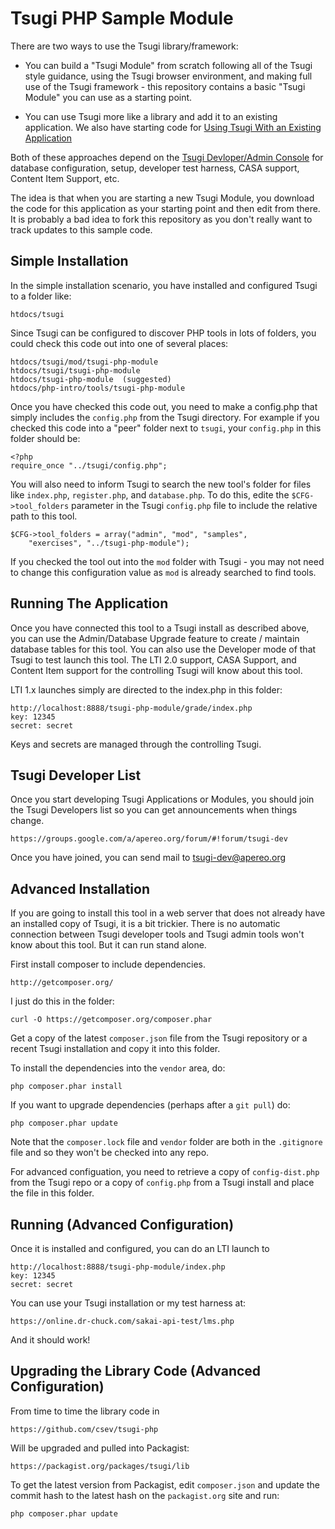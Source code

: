 
Tsugi PHP Sample Module
=======================

There are two ways to use the Tsugi library/framework:

* You can build a "Tsugi Module" from scratch following all of the
Tsugi style guidance, using the Tsugi browser environment, and
making full use of the Tsugi framework - this repository contains
a basic "Tsugi Module" you can use as a starting point.

* You can use Tsugi more like a library and add it to an existing
application.   We also have starting code for
[Using Tsugi With an Existing Application](https://github.com/csev/tsugi-php-standalone)

Both of these approaches depend on the 
[Tsugi Devloper/Admin Console](https://github.com/csev/tsugi)
for database configuration, setup, developer test harness, 
CASA support, Content Item Support, etc.

The idea is that when you are starting a new Tsugi Module, you download 
the code for this application as your starting point and then edit from there.
It is probably a bad idea to fork this repository as you don't really want to 
track updates to this sample code.

Simple Installation
-------------------

In the simple installation scenario, you have installed and configured 
Tsugi to a folder like:

    htdocs/tsugi

Since Tsugi can be configured to discover PHP tools in lots of folders, you
could check this code out into one of several places:

    htdocs/tsugi/mod/tsugi-php-module
    htdocs/tsugi/tsugi-php-module
    htdocs/tsugi-php-module  (suggested)
    htdocs/php-intro/tools/tsugi-php-module

Once you have checked this code out, you need to make a config.php that
simply includes the `config.php` from the Tsugi directory.   For example
if you checked this code into a "peer" folder next to `tsugi`, your
`config.php` in this folder should be:

    <?php 
    require_once "../tsugi/config.php";

You will also need to inform Tsugi to search the new tool's folder
for files like `index.php`, `register.php`, and `database.php`.
To do this, edite the `$CFG->tool_folders` parameter in the 
Tsugi `config.php` file to include the relative path to this tool.

    $CFG->tool_folders = array("admin", "mod", "samples", 
        "exercises", "../tsugi-php-module");

If you checked the tool out into the `mod` folder with Tsugi - you may
not need to change this configuration value as `mod` is already searched 
to find tools.

Running The Application
-----------------------

Once you have connected this tool to a Tsugi install as described above, 
you can use the Admin/Database Upgrade feature to create / maintain database 
tables for this tool.  You can also use the Developer mode of that Tsugi to
test launch this tool.   The LTI 2.0 support, CASA Support, and Content Item
support for the controlling Tsugi will know about this tool.

LTI 1.x launches simply are directed to the index.php in this folder:

    http://localhost:8888/tsugi-php-module/grade/index.php
    key: 12345
    secret: secret

Keys and secrets are managed through the controlling Tsugi.

Tsugi Developer List
--------------------

Once you start developing Tsugi Applications or Modules, you should join the Tsugi
Developers list so you can get announcements when things change.

    https://groups.google.com/a/apereo.org/forum/#!forum/tsugi-dev

Once you have joined, you can send mail to tsugi-dev@apereo.org



Advanced Installation
---------------------

If you are going to install this tool in a web server that does not
already have an installed copy of Tsugi, it is a bit trickier.  There
is no automatic connection between Tsugi developer tools and Tsugi admin 
tools won't know about this tool.   But it can run stand alone.

First install composer to include dependencies.

    http://getcomposer.org/

I just do this in the folder:

    curl -O https://getcomposer.org/composer.phar

Get a copy of the latest `composer.json` file from the Tsugi repository
or a recent Tsugi installation and copy it into this folder.

To install the dependencies into the `vendor` area, do:

    php composer.phar install

If you want to upgrade dependencies (perhaps after a `git pull`) do:

    php composer.phar update

Note that the `composer.lock` file and `vendor` folder are 
both in the `.gitignore` file and so they won't be checked into
any repo.

For advanced configuation, you need to retrieve a copy of 
`config-dist.php` from the Tsugi repo or a copy of `config.php`
from a Tsugi install and place the file in this folder.

Running (Advanced Configuration)
--------------------------------

Once it is installed and configured, you can do an LTI launch to

    http://localhost:8888/tsugi-php-module/index.php
    key: 12345
    secret: secret

You can use your Tsugi installation or my test harness at:

    https://online.dr-chuck.com/sakai-api-test/lms.php

And it should work!

Upgrading the Library Code (Advanced Configuration)
---------------------------------------------------

From time to time the library code in

    https://github.com/csev/tsugi-php

Will be upgraded and pulled into Packagist:

    https://packagist.org/packages/tsugi/lib

To get the latest version from Packagist, edit `composer.json` and
update the commit hash to the latest hash on the `packagist.org` site
and run:

    php composer.phar update



